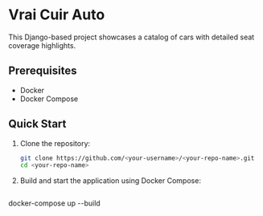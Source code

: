 # Vrai Cuir Auto

This Django-based project showcases a catalog of cars with detailed seat coverage highlights.

## Prerequisites

- Docker
- Docker Compose

## Quick Start

1. Clone the repository:
   ```bash
   git clone https://github.com/<your-username>/<your-repo-name>.git
   cd <your-repo-name>
   ```
2. Build and start the application using Docker Compose:
   ```bash
  docker-compose up --build
   ```
